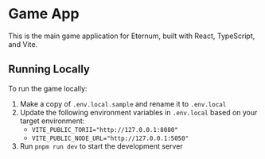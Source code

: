 # Game App

This is the main game application for Eternum, built with React, TypeScript, and Vite.

## Running Locally

To run the game locally:

1. Make a copy of `.env.local.sample` and rename it to `.env.local`
2. Update the following environment variables in `.env.local` based on your target environment:
   - `VITE_PUBLIC_TORII="http://127.0.0.1:8080"`
   - `VITE_PUBLIC_NODE_URL="http://127.0.0.1:5050"`
3. Run `pnpm run dev` to start the development server
